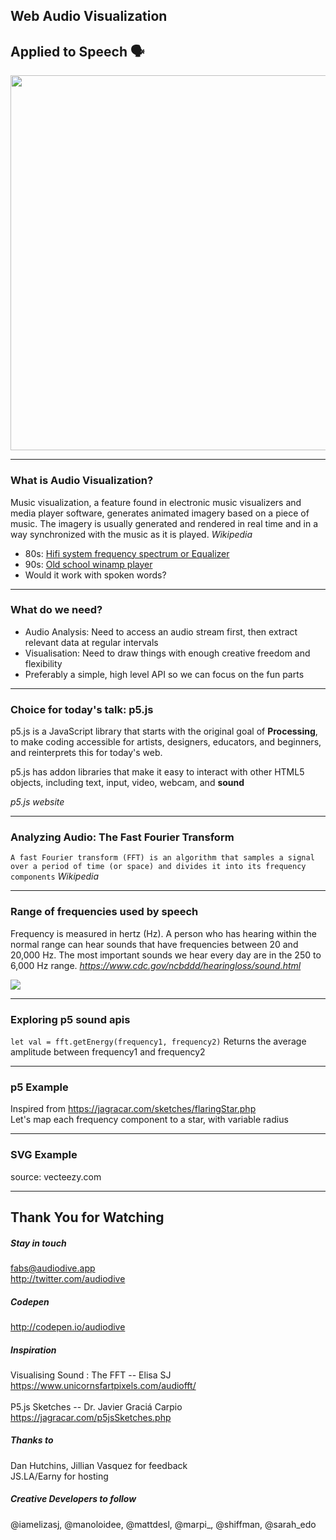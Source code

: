 ## Web Audio Visualization
## Applied to Speech 🗣
<img class="margin" src="/spectrum.jpg" width="600" />

---

### What is Audio Visualization?
Music visualization, a feature found in electronic music visualizers and media player software, generates animated imagery based on a piece of music. The imagery is usually generated and rendered in real time and in a way synchronized with the music as it is played.
<cite>Wikipedia</cite>

* 80s: [Hifi system frequency spectrum or Equalizer](https://youtu.be/UCezP4mfeLE?t=72)
* 90s: [Old school winamp player](https://webamp.org/)
* Would it work with spoken words?

---

### What do we need?  
* Audio Analysis: Need to access an audio stream first, then extract relevant data at regular intervals
* Visualisation: Need to draw things with enough creative freedom and flexibility
* Preferably a simple, high level API so we can focus on the fun parts

---

### Choice for today's talk: p5.js
p5.js is a JavaScript library that starts with the original goal of **Processing**, to make coding accessible for artists, designers, educators, and beginners, and reinterprets this for today's web.

p5.js has addon libraries that make it easy to interact with other HTML5 objects, including text, input, video, webcam, and **sound**

<cite>p5.js website</cite>

---

### Analyzing Audio: The Fast Fourier Transform

`A fast Fourier transform (FFT) is an algorithm that samples a signal over a period of time (or space) and divides it into its frequency components`
<cite>Wikipedia</cite>


---

### Range of frequencies used by speech
Frequency is measured in hertz (Hz). A person who has hearing within the normal range can hear sounds that have frequencies between 20 and 20,000 Hz. The most important sounds we hear every day are in the 250 to 6,000 Hz range.
<cite>https://www.cdc.gov/ncbddd/hearingloss/sound.html</cite>

![](https://www.cdc.gov/ncbddd/hearingloss/images/hearingloss-chart_hz.jpg)

---

### Exploring p5 sound apis
`let val = fft.getEnergy(frequency1, frequency2)`
Returns the average amplitude between frequency1 and frequency2

---

### p5 Example 
Inspired from https://jagracar.com/sketches/flaringStar.php <br />
Let's map each frequency component to a star, with variable radius

---

### SVG Example 

<object id="planets" data="/background.svg" type="image/svg+xml" height="500"></object>
<p>source: vecteezy.com</p>

---

## Thank You for Watching

##### Stay in touch
fabs@audiodive.app <br />
http://twitter.com/audiodive

##### Codepen
http://codepen.io/audiodive

##### Inspiration
Visualising Sound : The FFT -- Elisa SJ <br />
https://www.unicornsfartpixels.com/audiofft/ <br /><br />
P5.js Sketches -- Dr. Javier Graciá Carpio <br />
https://jagracar.com/p5jsSketches.php

##### Thanks to 
Dan Hutchins, Jillian Vasquez for feedback <br />
JS.LA/Earny for hosting

##### Creative Developers to follow
@iamelizasj, @manoloidee, @mattdesl, @marpi_, @shiffman, @sarah_edo


